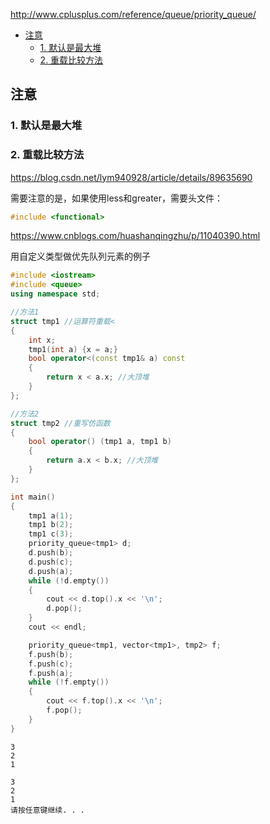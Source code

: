 http://www.cplusplus.com/reference/queue/priority_queue/


<!-- @import "[TOC]" {cmd="toc" depthFrom=1 depthTo=6 orderedList=false} -->

<!-- code_chunk_output -->

- [注意](#注意)
  - [1. 默认是最大堆](#1-默认是最大堆)
  - [2. 重载比较方法](#2-重载比较方法)

<!-- /code_chunk_output -->


## 注意
### 1. 默认是最大堆
### 2. 重载比较方法
https://blog.csdn.net/lym940928/article/details/89635690

需要注意的是，如果使用less<int>和greater<int>，需要头文件：
```cpp
#include <functional>
```

https://www.cnblogs.com/huashanqingzhu/p/11040390.html

用自定义类型做优先队列元素的例子

```cpp
#include <iostream>
#include <queue>
using namespace std;

//方法1
struct tmp1 //运算符重载<
{
    int x;
    tmp1(int a) {x = a;}
    bool operator<(const tmp1& a) const
    {
        return x < a.x; //大顶堆
    }
};

//方法2
struct tmp2 //重写仿函数
{
    bool operator() (tmp1 a, tmp1 b)
    {
        return a.x < b.x; //大顶堆
    }
};

int main()
{
    tmp1 a(1);
    tmp1 b(2);
    tmp1 c(3);
    priority_queue<tmp1> d;
    d.push(b);
    d.push(c);
    d.push(a);
    while (!d.empty())
    {
        cout << d.top().x << '\n';
        d.pop();
    }
    cout << endl;

    priority_queue<tmp1, vector<tmp1>, tmp2> f;
    f.push(b);
    f.push(c);
    f.push(a);
    while (!f.empty())
    {
        cout << f.top().x << '\n';
        f.pop();
    }
}
```

```
3
2
1
 
3
2
1
请按任意键继续. . .
```
